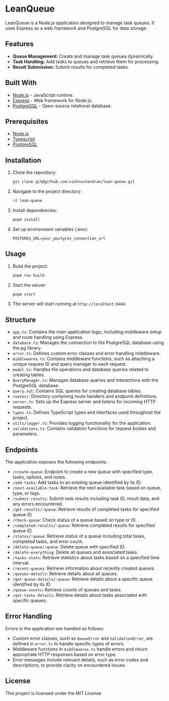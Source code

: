 # LeanQueue

LeanQueue is a Node.js application designed to manage task queues. It uses Express as a web framework and PostgreSQL for data storage.

## Features

-   **Queue Management:** Create and manage task queues dynamically.
-   **Task Handling:** Add tasks to queues and retrieve them for processing.
-   **Result Submission:** Submit results for completed tasks.

## Built With

-   [Node.js](https://nodejs.org/) - JavaScript runtime.
-   [Express](https://expressjs.com/) - Web framework for Node.js.
-   [PostgreSQL](https://www.postgresql.org/) - Open-source relational database.

## Prerequisites

-   [Node.js](https://nodejs.org/)
-   [Typescript](https://www.typescriptlang.org/)
-   [PostgreSQL](https://www.postgresql.org/)

## Installation

1.  Clone the repository:

    ```bash
    git clone git@github.com:vixhnuchandran/lean-queue.git
    ```

2.  Navigate to the project directory:

    ```bash
    cd lean-queue
    ```

3.  Install dependencies:

    ```bash
    pnpm install
    ```

4.  Set up environment variables (.env):

    ```
    POSTGRES_URL=your_postgres_connection_url
    ```

## Usage

1. Build the project:

    ```bash
    pnpm run build
    ```

2. Start the server:

    ```bash
    pnpm start
    ```

3. The server will start running at `http://localhost:8484`.

## Structure

-   `app.ts`: Contains the main application logic, including middleware setup and route handling using Express.
-   `database.ts`: Manages the connection to the PostgreSQL database using the pg library.
-   `error.ts`: Defines custom error classes and error handling middleware.
-   `middlewares.ts`: Contains middleware functions, such as attaching a unique request ID and query manager to each request.
-   `model.ts`: Handles file operations and database queries related to creating tables.
-   `QueryManager.ts`: Manages database queries and interactions with the PostgreSQL database.
-   `query.sql`: Contains SQL queries for creating database tables.
-   `routes/`: Directory containing route handlers and endpoint definitions.
-   `server.ts`: Sets up the Express server and listens for incoming HTTP requests.
-   `types.ts`: Defines TypeScript types and interfaces used throughout the project.
-   `utils/logger.ts`: Provides logging functionality for the application.
-   `validations.ts`: Contains validation functions for request bodies and parameters.

## Endpoints

The application exposes the following endpoints:

-   `/create-queue`: Endpoint to create a new queue with specified type, tasks, options, and notes.
-   `/add-tasks`: Add tasks to an existing queue identified by its ID.
-   `/next-available-task`: Retrieve the next available task based on queue, type, or tags.
-   `/submit-results`: Submit task results including task ID, result data, and any errors encountered.
-   `/get-results/:queue`: Retrieve results of completed tasks for specified queue ID.
-   `/check-queue`: Check status of a queue based on type or ID.
-   `/completed-results/:queue`: Retrieve completed results for specified queue ID.
-   `/status/:queue`: Retrieve status of a queue including total tasks, completed tasks, and error count.
-   `/delete-queue/:queue`: Delete queue with specified ID.
-   `/delete-everything`: Delete all queues and associated tasks.
-   `/tasks-stats`: Retrieve statistics about tasks based on a specified time interval.
-   `/recent-queues`: Retrieve information about recently created queues.
-   `/queues-details`: Retrieve details about all queues.
-   `/get-queue-details/:queue`: Retrieve details about a specific queue identified by its ID.
-   `/queue-counts`: Retrieve counts of queues and tasks.
-   `/get-tasks-details`: Retrieve details about tasks associated with specific queues.

## Error Handling

Errors in the application are handled as follows:

-   Custom error classes, such as `QueueError` and `ValidationError`, are defined in `error.ts` to handle specific types of errors.
-   Middleware functions in `middlewares.ts` handle errors and return appropriate HTTP responses based on error type.
-   Error messages include relevant details, such as error codes and descriptions, to provide clarity on encountered issues.

## License

This project is licensed under the MIT License
